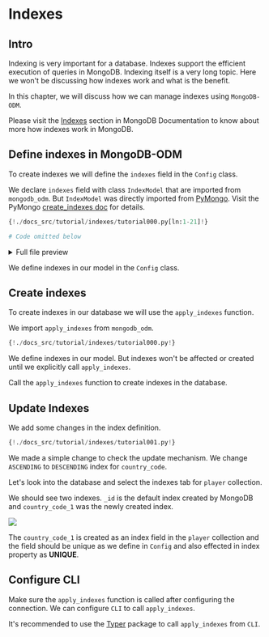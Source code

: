 # Indexes

## Intro

Indexing is very important for a database. Indexes support the efficient execution of queries in MongoDB. Indexing itself is a very long topic. Here we won't be discussing how indexes work and what is the benefit.

In this chapter, we will discuss how we can manage indexes using `MongoDB-ODM`.

Please visit the <a href="https://www.mongodb.com/docs/manual/indexes/" class="external-link" target="_blank">Indexes</a> section in MongoDB Documentation to know about more how indexes work in MongoDB.

## Define indexes in MongoDB-ODM

To create indexes we will define the `indexes` field in the `Config` class.

We declare `indexes` field with class `IndexModel` that are imported from `mongodb_odm`. But `IndexModel` was directly imported from <a href="https://pymongo.readthedocs.io/en/stable/" class="external-link" target="_blank">PyMongo</a>. Visit the PyMongo <a href="https://pymongo.readthedocs.io/en/stable/api/pymongo/collection.html?highlight=IndexModel#pymongo.collection.Collection.create_indexes" class="external-link" target="_blank">create_indexes doc</a> for details.

```Python hl_lines="4 13-15"
{!./docs_src/tutorial/indexes/tutorial000.py[ln:1-21]!}

# Code omitted below
```

<details>
<summary>Full file preview</summary>
```Python
{!./docs_src/tutorial/indexes/tutorial000.py!}
```
</details>

We define indexes in our model in the `Config` class.

## Create indexes

To create indexes in our database we will use the `apply_indexes` function.

We import `apply_indexes` from `mongodb_odm`.

```Python hl_lines="4 25"
{!./docs_src/tutorial/indexes/tutorial000.py!}
```

We define indexes in our model. But indexes won't be affected or created until we explicitly call `apply_indexes`.

Call the `apply_indexes` function to create indexes in the database.

## Update Indexes

We add some changes in the index definition.

```Python hl_lines="4 12-15 25"
{!./docs_src/tutorial/indexes/tutorial001.py!}
```

We made a simple change to check the update mechanism. We change `ASCENDING` to `DESCENDING` index for `country_code`.

Let's look into the database and select the indexes tab for `player` collection.

We should see two indexes. `_id` is the default index created by MongoDB and `country_code_1` was the newly created index.

<img class="shadow" src="/img/tutorial/indexes/image000.png">

The `country_code_1` is created as an index field in the `player` collection and the field should be unique as we define in `Config` and also effected in index property as **UNIQUE**.

## Configure CLI

Make sure the `apply_indexes` function is called after configuring the connection. We can configure `CLI` to call `apply_indexes`.

It's recommended to use the <a href="https://typer.tiangolo.com/" class="external-link" target="_blank">Typer</a> package to call `apply_indexes` from `CLI`.
